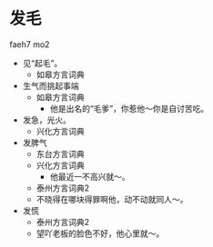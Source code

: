 # 发毛
faeh7 mo2
+ 见“起毛”。
  * 如皋方言词典
+ 生气而挑起事端
  * 如皋方言词典
    - 他是出名的“毛爹”，你惹他～你是自讨苦吃。
+ 发急，光火。
  * 兴化方言词典
+ 发脾气
  * 东台方言词典
  * 兴化方言词典
    - 他最近一不高兴就～。
  * 泰州方言词典2
  - 不晓得在哪块得罪啊他，动不动就同人～。
+ 发慌
  * 泰州方言词典2
  - 望吖老板的脸色不好，他心里就～。
